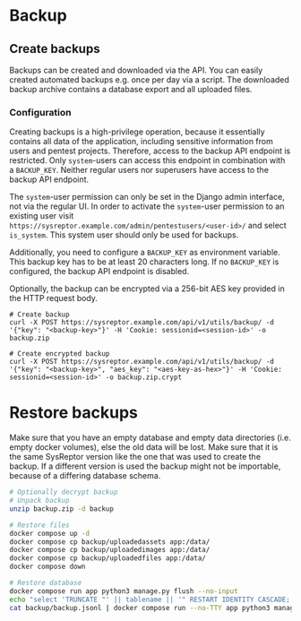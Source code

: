 # Backup

## Create backups
Backups can be created and downloaded via the API.
You can easily created automated backups e.g. once per day via a script.
The downloaded backup archive contains a database export and all uploaded files.

### Configuration
Creating backups is a high-privilege operation, because it essentially contains all data of the application, including sensitive information from users and pentest projects.
Therefore, access to the backup API endpoint is restricted.
Only `system`-users can access this endpoint in combination with a `BACKUP_KEY`.
Neither regular users nor superusers have access to the backup API endpoint.

The `system`-user permission can only be set in the Django admin interface, not via the regular UI.
In order to activate the `system`-user permission to an existing user 
visit `https://sysreptor.example.com/admin/pentestusers/<user-id>/`
and select `is_system`.
This system user should only be used for backups.

Additionally, you need to configure a `BACKUP_KEY` as environment variable.
This backup key has to be at least 20 characters long.
If no `BACKUP_KEY` is configured, the backup API endpoint is disabled.

Optionally, the backup can be encrypted via a 256-bit AES key provided in the HTTP request body.

```
# Create backup
curl -X POST https://sysreptor.example.com/api/v1/utils/backup/ -d '{"key": "<backup-key>"}' -H 'Cookie: sessionid=<session-id>' -o backup.zip

# Create encrypted backup
curl -X POST https://sysreptor.example.com/api/v1/utils/backup/ -d '{"key": "<backup-key>", "aes_key": "<aes-key-as-hex>"}' -H 'Cookie: sessionid=<session-id>' -o backup.zip.crypt
```




# Restore backups
Make sure that you have an empty database and empty data directories (i.e. empty docker volumes), else the old data will be lost.
Make sure that it is the same SysReptor version like the one that was used to create the backup. 
If a different version is used the backup might not be importable, because of a differing database schema.

```bash
# Optionally decrypt backup
# Unpack backup
unzip backup.zip -d backup

# Restore files
docker compose up -d
docker compose cp backup/uploadedassets app:/data/
docker compose cp backup/uploadedimages app:/data/
docker compose cp backup/uploadedfiles app:/data/
docker compose down

# Restore database
docker compose run app python3 manage.py flush --no-input
echo "select 'TRUNCATE "' || tablename || '" RESTART IDENTITY CASCADE;' from pg_tables where schemaname = 'data' and tablename != 'django_migrations';" | docker compose run --no-TTY app python3 manage.py dbshell
cat backup/backup.jsonl | docker compose run --no-TTY app python3 manage.py loaddata --format=jsonl -
```


